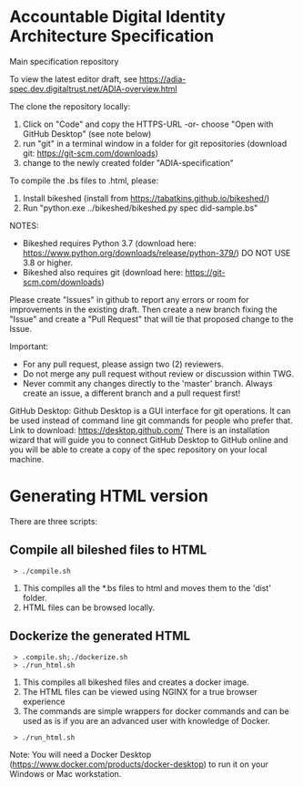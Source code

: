 # Accountable Digital Identity Architecture Specification
Main specification repository

To view the latest editor draft, see https://adia-spec.dev.digitaltrust.net/ADIA-overview.html


The clone the repository locally:
1. Click on "Code" and copy the HTTPS-URL -or- choose "Open with GitHub Desktop" (see note below)
2. run "git" in a terminal window in a folder for git repositories (download git: https://git-scm.com/downloads)
3. change to the newly created folder "ADIA-specification"


To compile the .bs files to .html, please:
1. Install bikeshed (install from https://tabatkins.github.io/bikeshed/)
2. Run "python.exe ../bikeshed/bikeshed.py spec  did-sample.bs"

NOTES:
- Bikeshed requires Python 3.7 (download here: https://www.python.org/downloads/release/python-379/) DO NOT USE 3.8 or higher.
- Bikeshed also requires git (download here: https://git-scm.com/downloads)


Please create "Issues" in github to report any errors or room for improvements in the existing draft.
Then create a new branch fixing the "Issue" and create a "Pull Request" that will tie that proposed change
to the Issue.

Important:
- For any pull request, please assign two (2) reviewers.
- Do not merge any pull request without review or discussion within TWG.
- Never commit any changes directly to the 'master' branch. Always create an issue, a different branch and a pull request first!


GitHub Desktop:
Github Desktop is a GUI interface for git operations.  It can be used instead of command line git commands for people who prefer that.
Link to download: https://desktop.github.com/
There is an installation wizard that will guide you to connect GitHub Desktop to GitHub online and you will be able to create a copy of the spec repository on your local machine.


# Generating HTML version

There are three scripts:
## Compile all bileshed files to HTML
  ```
   > ./compile.sh
  ```
  1. This compiles all the *.bs files to html and moves them to the 'dist' folder.
  2. HTML files can be browsed locally.

## Dockerize the generated HTML

  ```
   > .compile.sh;./dockerize.sh
   > ./run_html.sh
  ```
  1. This compiles all bikeshed files and creates a docker image.
  2. The HTML files can be viewed using NGINX for a true browser experience
  3. The commands are simple wrappers for docker commands and can be used as is if you are an advanced user with knowledge of Docker.
  ```
   > ./run_html.sh
  ```
Note: You will need a Docker Desktop (https://www.docker.com/products/docker-desktop) to run it on your Windows or Mac workstation.
